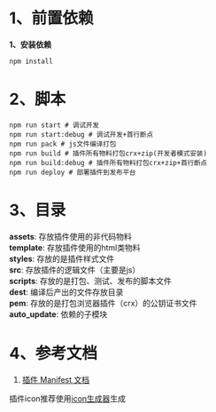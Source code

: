# 1、前置依赖
**1、安装依赖**
```shell
npm install
```

# 2、脚本
``` shell
npm run start # 调试开发
npm run start:debug # 调试开发+首行断点
npm run pack # js文件编译打包
npm run build # 插件所有物料打包crx+zip(开发者模式安装)
npm run build:debug # 插件所有物料打包crx+zip+首行断点
npm run deploy # 部署插件到发布平台
```

# 3、目录
**assets**: 存放插件使用的非代码物料  
**template**: 存放插件使用的html类物料  
**styles**: 存放的是插件样式文件  
**src**: 存放插件的逻辑文件（主要是js）  
**scripts**: 存放的是打包、测试、发布的脚本文件  
**dest**: 编译后产出的文件存放目录  
**pem**: 存放的是打包浏览器插件（crx）的公钥证书文件  
**auto_update**: 依赖的子模块

# 4、参考文档
1. [插件 Manifest 文档](https://developer.chrome.com/docs/extensions/mv3/manifest/)

插件icon推荐使用[icon生成器](https://www.logosc.cn/logo)生成 
